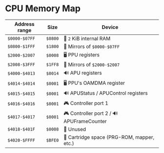 # CPU Memory Map

| Address range | Size    | Device                                     |
| ------------- | ------- | ------------------------------------------ |
| `$0000-$07FF` | `$0800` | 🐏 `2` KiB internal RAM                    |
| `$0800-$1FFF` | `$1800` | 🚽 Mirrors of `$0000-$07FF`                |
| `$2000-$2007` | `$0008` | 🖥️ PPU registers                           |
| `$2008-$3FFF` | `$1FF8` | 🚽 Mirrors of `$2000-$2007`                |
| `$4000-$4013` | `$0014` | 🔊 APU registers                           |
| `$4014-$4014` | `$0001` | 🖥️ PPU's OAMDMA register                   |
| `$4015-$4015` | `$0001` | 🔊 APUStatus / APUControl registers        |
| `$4016-$4016` | `$0001` | 🎮 Controller port 1                       |
| `$4017-$4017` | `$0001` | 🎮 Controller port 2 / 🔊 APUFrameCounter  |
| `$4018-$401F` | `$0008` | 🧸 Unused                                  |
| `$4020-$FFFF` | `$BFE0` | 💾 Cartridge space (PRG-ROM, mapper, etc.) |
